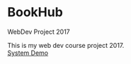 # BookHub
WebDev Project 2017  


This is my  web dev course project 2017.  
[System Demo](https://www.youtube.com/watch?v=l_9fufUWHs4&t=398s) 
